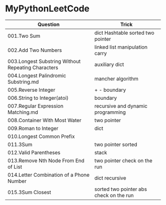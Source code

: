 # MyPythonLeetCode


Question|Trick
-----|------
001.Two Sum |	dict   Hashtable  sorted two pointer
002.Add Two Numbers 	|linked list manipulation carry
003.Longest Substring Without Repeating Characters 	|  auxiliary dict
004.Longest Palindromic Substring.md 	  | mancher algorithm
005.Reverse Integer |	+ -   boundary
006.String to Integer(atoi) 	| boundary
007.Regular Expression Matching.md |	  recursive and dynamic programming
008.Container With Most Water |	two pointer
009.Roman to Integer |	   dict
010.Longest Common Prefix 	|
011.3Sum 	   | two pointer sorted 
012.Valid Parentheses  |   stack
013.Remove Nth Node From End of List 	 | two pointer check on the run
014.Letter Combination of a Phone Number|   dict recursive
015.3Sum Closest| sorted two pointer abs check on the run

